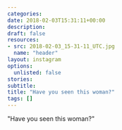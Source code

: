 ```yaml
---
categories:
date: 2018-02-03T15:31:11+00:00
description:
draft: false
resources:
- src: 2018-02-03_15-31-11_UTC.jpg
  name: "header"
layout: instagram
options:
  unlisted: false
stories:
subtitle:
title: "Have you seen this woman?"
tags: []
---
```


"Have you seen this woman?"
